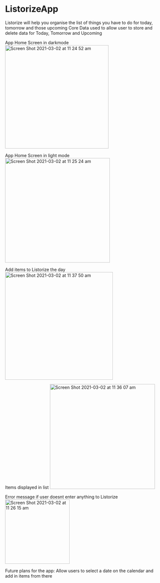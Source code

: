 # ListorizeApp
Listorize will help you organise the list of things you have to do for today, tomorrow and those upcoming
Core Data used to allow user to store and delete data for Today, Tomorrow and Upcoming

App Home Screen in darkmode 
<img width="337" alt="Screen Shot 2021-03-02 at 11 24 52 am" src="https://user-images.githubusercontent.com/36807329/109578101-d9fd8900-7b4a-11eb-82f9-e10ef0785f4e.png">

App Home Screen in light mode
<img width="341" alt="Screen Shot 2021-03-02 at 11 25 24 am" src="https://user-images.githubusercontent.com/36807329/109578315-10d39f00-7b4b-11eb-921c-6b96b6fb4449.png">

Add items to Listorize the day
<img width="351" alt="Screen Shot 2021-03-02 at 11 37 50 am" src="https://user-images.githubusercontent.com/36807329/109578706-c7d01a80-7b4b-11eb-87d5-ed9529d1ff92.png">

Items displayed in list
<img width="342" alt="Screen Shot 2021-03-02 at 11 36 07 am" src="https://user-images.githubusercontent.com/36807329/109578601-91929b00-7b4b-11eb-9efc-b84d1e11d5ff.png">

Error message if user doesnt enter anything to Listorize
<img width="210" alt="Screen Shot 2021-03-02 at 11 26 15 am" src="https://user-images.githubusercontent.com/36807329/109578776-e3d3bc00-7b4b-11eb-8202-7c146bb90a4c.png">


Future plans for the app: Allow users to select a date on the calendar and add in items from there
